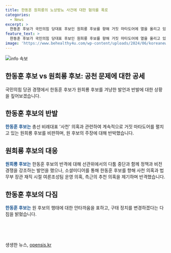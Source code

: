 ```yaml
---
title: 한동훈 원희룡의 노상방뇨 사건에 대한 혐의를 폭로
categories:
  - News
excerpt: >
  한동훈 후보가 국민의힘 당대표 후보인 원희룡 후보를 향해 거짓 마타도어에 열을 올리고 있다며 직격했다. 원후보가 사천 의혹 등을 제기함에 대해 그런 사실이 전혀 없다고 주장하며 반박했다. 또한, 원 후보가 한 후보를 근거 없이 압박하고 있다고 지적하며 구태 정치로 국민의힘이 비난받는 것이 안타깝다고 밝혔다. 한 후보는 이를 변화시키겠다고 약속했다.
feature_text: >
  한동훈 후보가 국민의힘 당대표 후보인 원희룡 후보를 향해 거짓 마타도어에 열을 올리고 있다며 직격했다. 원후보가 사천 의혹 등을 제기함에 대해 그런 사실이 전혀 없다고 주장하며 반박했다. 또한, 원 후보가 한 후보를 근거 없이 압박하고 있다고 지적하며 구태 정치로 국민의힘이 비난받는 것이 안타깝다고 밝혔다. 한 후보는 이를 변화시키겠다고 약속했다.
image: 'https://www.behealthy4u.com/wp-content/uploads/2024/06/koreanews.jpg'
---
```


<p><img src="https://www.behealthy4u.com/wp-content/uploads/2024/06/koreanews.jpg" alt="info 속보" /></p>

<h2 data-ke-size="size26">한동훈 후보 vs 원희룡 후보: 공천 문제에 대한 공세</h2>

<p>국민의힘 당권 경쟁에서 한동훈 후보가 원희룡 후보를 겨냥한 발언과 반발에 대한 상황을 짚어보겠습니다.</p>

<h2 data-ke-size="size24">한동훈 후보의 반발</h2>

<p><b><span style="color: #1a5490;">한동훈 후보는</span></b> 총선 비례대표 '사천' 의혹과 관련하여 계속적으로 거짓 마타도어를 펼치고 있는 원희룡 후보를 비판하며, 원 후보의 주장에 대해 반박했습니다.</p>

<h2 data-ke-size="size24">원희룡 후보의 대응</h2>

<p><b><span style="color: #1a5490;">원희룡 후보는</span></b> 한동훈 후보의 반격에 대해 선관위에서의 다툼 중단과 함께 정책과 비전 경쟁을 강조하는 발언을 했으나, 소셜미디어를 통해 한동훈 후보를 향해 사천 의혹과 법무부 장관 재직 시절 여론조성팀 운영 의혹, 측근의 추천 의혹을 제기하며 반격했습니다.</p>

<h2 data-ke-size="size24">한동훈 후보의 다짐</h2>

<p><b><span style="color: #1a5490;">한동훈 후보는</span></b> 원 후보의 행태에 대한 안타까움을 표하고, 구태 정치를 변경하겠다는 다짐을 밝혔습니다.</p>

<p data-ke-size="size16">&nbsp;</p>

<p data-ke-size="size16">&nbsp;</p>
생생한 뉴스, <a href="https://opensis.kr" rel="dofollow">opensis.kr</a>


